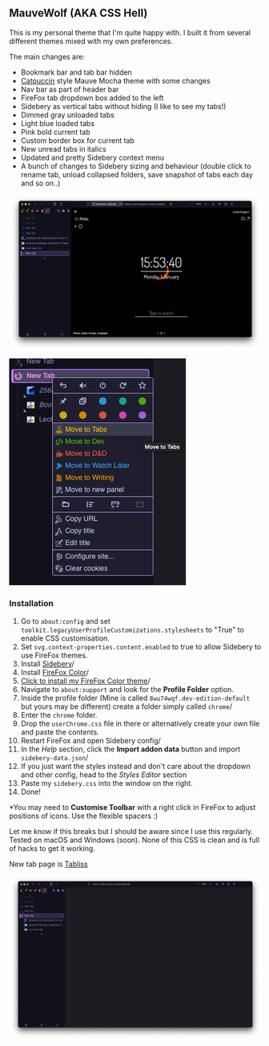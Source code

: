 ## MauveWolf (AKA CSS Hell)

This is my personal theme that I'm quite happy with. I built it from several different themes mixed with my own preferences. 

The main changes are:
- Bookmark bar and tab bar hidden
- [Catpuccin](https://github.com/catppuccin/firefox) style Mauve Mocha theme with some changes
- Nav bar as part of header bar
- FireFox tab dropdown box added to the left
- Sidebery as vertical tabs without hiding (I like to see my tabs!)
- Dimmed gray unloaded tabs
- Light blue loaded tabs
- Pink bold current tab
- Custom border box for current tab
- New unread tabs in italics
- Updated and pretty Sidebery context menu
- A bunch of changes to Sidebery sizing and behaviour (double click to rename tab, unload collapsed folders, save snapshot of tabs each day and so on..)

![image](images/screenshot-firefox1.png)

![image](images/dropdown-menu.png)


### Installation
1. Go to `about:config` and set `toolkit.legacyUserProfileCustomizations.stylesheets` to "True" to enable CSS customisation.
2. Set `svg.context-properties.content.enabled` to true to allow Sidebery to use FireFox themes.
3. Install [Sidebery](https://addons.mozilla.org/en-GB/firefox/addon/sidebery/)/
4. Install [FireFox Color](https://color.firefox.com/)/
5. [Click to install my FireFox Color theme](https://color.firefox.com/?theme=XQAAAAJqBAAAAAAAAABBqYhm849SCicxcUd1M38oKRicm6da8pDHi8ajvXVSk7how0XG5K6BSwejFQMVPBLwKXE-jNNeM2ACdvS7L-Wxr3cCoBlZ6agKWbmlfjAucoLmnm6KCC6C4nASML-68VTMPZ7V-Tr3910_P25TunJ74NbtznlDtthN80lAknQFJjRI21Fn3xC6Pq442NWeyPyYpsp2l7LmJi4l7igH5BrTgD8y-Npju0TEjHgtrGYqQXbg7h59xvP9m2wMW2tJdpkOGysJ7-_fOmo55XJR0IQDem_LJXvsQecATkI4WVyOgG5B-2QY94OSGZXZxfhZTjDUb8qKHxVmFZYRK67Ge_qU6a6nIQ9C51xmRPrWEP4CZrE4VGGYcIMiqAT877JkeERgvZrSECkXGSR9Ov5v7Z0xIjqd6PR-pEJoX3NQbOWGJCfbpV8oqPGoPrFN4cvumDMWe_DJ6ajydJiBYCJJXyvM1uunW_AJvly4sPVjsEbTCJZ8qLA8N2YENK-xf8CS5KJmMW8cmnETw6qPb2H9C0XCMOF3m85MKybhatYaJ6dY6WnM7DgNLYqgM2fpM5q2gWPKkDhWOgT7K8HmQ4xB-7BpwFJHYmHDW0Yy_-0Ul4A)/
6. Navigate to `about:support` and look for the **Profile Folder** option.
7. Inside the profile folder (Mine is called `8wu74wqf.dev-edition-default` but yours may be different) create a folder simply called `chrome`/
8. Enter the `chrome` folder.
9. Drop the `userChrome.css` file in there or alternatively create your own file and paste the contents.
10. Restart FireFox and open Sidebery config/
11. In the *Help* section, click the **Import addon data** button and import `sidebery-data.json`/
12. If you just want the styles instead and don't care about the dropdown and other config, head to the *Styles Editor* section
13. Paste my `sidebery.css` into the window on the right.
14. Done!

*You may need to **Customise Toolbar** with a right click in FireFox to adjust positions of icons. Use the flexible spacers :)

Let me know if this breaks but I should be aware since I use this regularly. Tested on macOS and Windows (soon). None of this CSS is clean and is full of hacks to get it working.

New tab page is [Tabliss](https://tabliss.io/)



![image](images/screenshot-firefox2.png)
